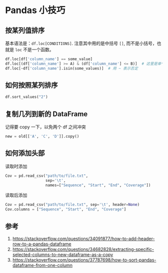 # Pandas 小技巧

<!--
ID: e1490912-3cb8-4b38-a14e-96e353c4f82d
Status: draft
Date: 2020-09-04T07:07:40
Modified: 2020-09-04T07:07:40
wp_id: 1972
-->

## 按某列值排序

基本语法是：`df.loc[CONDITIONS]`. 注意其中用的是中括号 `[]`, 而不是小括号，也就是 `loc` 不是一个函数。

```py
df.loc[df['column_name'] == some_value]
df.loc[(df['column_name'] >= A) & (df['column_name'] <= B)]  # 这里是单个的 `&`
df.loc[~df['column_name'].isin(some_values)]  # 用 ~ 表示否定
```

## 如何按照某列排序

```py
df.sort_values("2")
```

## 复制几列到新的 DataFrame

记得要 copy 一下，以免两个 df 之间冲突

```py
new = old[['A', 'C', 'D']].copy()
```

## 如何添加头部

读取时添加

```py
Cov = pd.read_csv("path/to/file.txt",
                  sep='\t',
                  names=["Sequence", "Start", "End", "Coverage"])
```

读取后添加

```py
Cov = pd.read_csv("path/to/file.txt", sep='\t', header=None)
Cov.columns = ["Sequence", "Start", "End", "Coverage"]
```


## 参考

1. https://stackoverflow.com/questions/34091877/how-to-add-header-row-to-a-pandas-dataframe
2. https://stackoverflow.com/questions/34682828/extracting-specific-selected-columns-to-new-dataframe-as-a-copy
3. https://stackoverflow.com/questions/37787698/how-to-sort-pandas-dataframe-from-one-column
